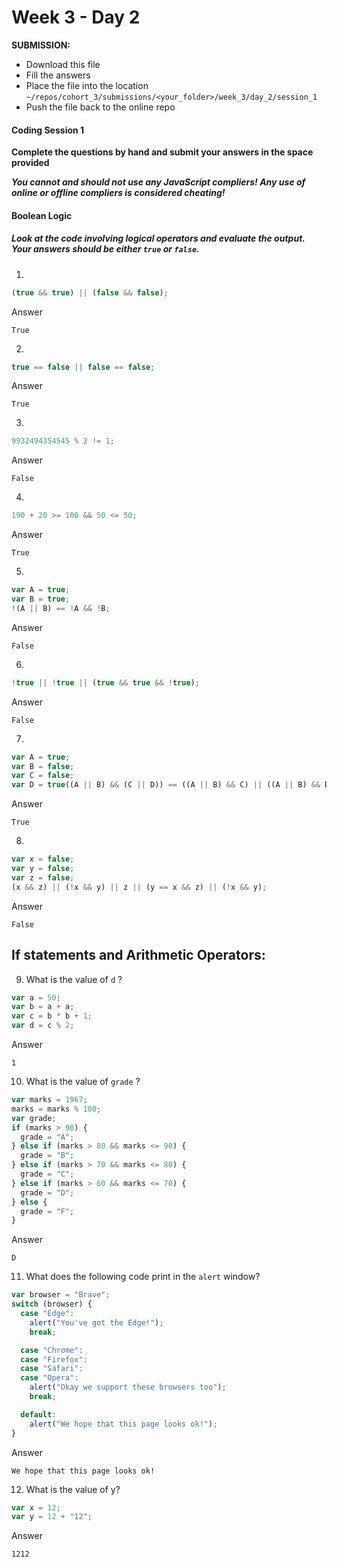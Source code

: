 # Week 3 - Day 2

**SUBMISSION:**

- Download this file
- Fill the answers
- Place the file into the location `~/repos/cohort_3/submissions/<your_folder>/week_3/day_2/session_1`
- Push the file back to the online repo

#### Coding Session 1

**Complete the questions by hand and submit your answers in the space provided**

**_You cannot and should not use any JavaScript compliers! Any use of online or offline compliers is considered cheating!_**

#### Boolean Logic

##### Look at the code involving logical operators and evaluate the output. Your answers should be either `true` or `false`.

1.

```javascript
(true && true) || (false && false);
```

Answer

```
True
```

2.

```javascript
true == false || false == false;
```

Answer

```
True
```

3.

```javascript
9932494354545 % 2 != 1;
```

Answer

```
False
```

4.

```javascript
190 + 20 >= 100 && 50 <= 50;
```

Answer

```
True
```

5.

```javascript
var A = true;
var B = true;
!(A || B) == !A && !B;
```

Answer

```
False
```

6.

```javascript
!true || !true || (true && true && !true);
```

Answer

```
False
```

7.

```javascript
var A = true;
var B = false;
var C = false;
var D = true((A || B) && (C || D)) == ((A || B) && C) || ((A || B) && D);
```

Answer

```
True
```

8.

```javascript
var x = false;
var y = false;
var z = false;
(x && z) || (!x && y) || z || (y == x && z) || (!x && y);
```

Answer

```
False
```

## If statements and Arithmetic Operators:

9. What is the value of `d` ?

```javascript
var a = 50;
var b = a + a;
var c = b * b + 1;
var d = c % 2;
```

Answer

```
1
```

10. What is the value of `grade` ?

```javascript
var marks = 1967;
marks = marks % 100;
var grade;
if (marks > 90) {
  grade = "A";
} else if (marks > 80 && marks <= 90) {
  grade = "B";
} else if (marks > 70 && marks <= 80) {
  grade = "C";
} else if (marks > 60 && marks <= 70) {
  grade = "D";
} else {
  grade = "F";
}
```

Answer

```
D
```

11. What does the following code print in the `alert` window?

```javascript
var browser = "Brave";
switch (browser) {
  case "Edge":
    alert("You've got the Edge!");
    break;

  case "Chrome":
  case "Firefox":
  case "Safari":
  case "Opera":
    alert("Okay we support these browsers too");
    break;

  default:
    alert("We hope that this page looks ok!");
}
```

Answer

```
We hope that this page looks ok!
```

12. What is the value of y?

```javascript
var x = 12;
var y = 12 + "12";
```

Answer

```
1212
```
